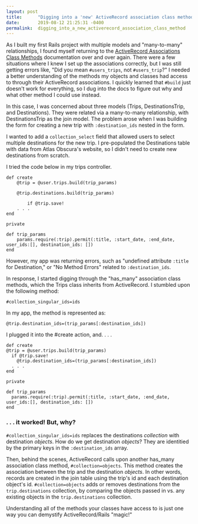 ```yaml
---
layout: post
title:      "Digging into a 'new' ActiveRecord association class method"
date:       2019-08-12 21:25:31 -0400
permalink:  digging_into_a_new_activerecord_association_class_method
---
```



As I built my first Rails project with multiple models and "many-to-many" relationships, I found myself returning to the [ActiveRecord Associations Class Methods](https://api.rubyonrails.org/classes/ActiveRecord/Associations/ClassMethods.html#method-i-has_many) documentation over and over again. There were a few situations where I knew I set up the associations correctly, but I was still getting errors like, "Did you mean `#users_trips`, not `#users_trip`?" I needed a better understanding of the methods my objects and classes had access to through their ActiveRecord associations. I quickly learned that `#build` just doesn't work for everything, so I dug into the docs to figure out why and what other method I could use instead.

In this case, I was concerned about three models (Trips, DestinationsTrip, and Destinations). They were related via a many-to-many relationship, with DestinationsTrip as the join model. The problem arose when I was building the form for creating a new trip with `:destination_ids` nested in the form.

I wanted to add a `collection_select` field that allowed users to select multiple destinations for the new trip. I pre-populated the Destinations table with data from Atlas Obscura's website, so I didn't need to create new destinations from scratch.

I tried the code below in my trips controller.

```
def create
    @trip = @user.trips.build(trip_params)

    @trip.destinations.build(trip_params)

		if @trip.save!
    . . .
end

private

def trip_params
    params.require(:trip).permit(:title, :start_date, :end_date, user_ids:[], destination_ids: [])
end
```

However, my app was returning errors, such as "undefined attribute `:title` for Destination," or "No Method Errors" related to `:destination_ids`.

In response, I started digging through the "has_many" association class methods, which the Trips class inherits from ActiveRecord. I stumbled upon the following method:

`#collection_singular_ids=ids`

In my app, the method is represented as:

`@trip.destination_ids=(trip_params[:destination_ids])`

I plugged it into the #create action, and. . . .

```
def create
@trip = @user.trips.build(trip_params)
  if @trip.save!
    @trip.destination_ids=(trip_params[:destination_ids])
  . . .
end

private

def trip_params
  params.require(:trip).permit(:title, :start_date, :end_date, user_ids:[], destination_ids: [])
end
```

### . . . it worked! But, why?

`#collection_singular_ids=ids` replaces the destinations *collection* with destination *objects*. How do we get destination *objects*? They are identitied by the primary keys in the `:destination_ids` array.

Then, behind the scenes, ActiveRecord calls upon another has_many association class method, `#collection=objects`. This method creates the association between the trip and the destination *objects*. In other words, records are created in the join table using the trip's id and each destination object's id. `#collection=objects` adds or removes destinations from the `trip.destinations` collection, by comparing the objects passed in vs. any existing objects in the `trip.destinations` collection.

Understanding all of the methods your classes have access to is just one way you can demystify ActiveRecord/Rails "magic!"

